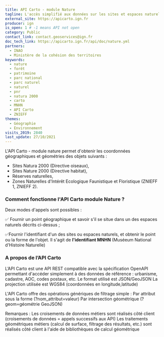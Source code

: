 ```yaml
---
title: API Carto - module Nature
tagline: L'accès simplifié aux données sur les sites et espaces naturels
external_site: https://apicarto.ign.fr
producer: ign
is_open: 1 # -1 means API not open
category: Public
contact_link: contact.geoservices@ign.fr
doc_tech_link: https://apicarto.ign.fr/api/doc/nature.yml
partners:
  - INAO
  - Ministère de la cohésion des territoires
keywords:
  - nature
  - forêt
  - patrimoine
  - parc national
  - parc naturel
  - naturel
  - pnr
  - natura 2000
  - carto
  - MNHN
  - API Carto
  - ZNIEFF
themes:
  - Géographie
  - Environnement
visits_2019: 2840
last_update: 27/10/2021
---
```


L'API Carto - module nature permet d'obtenir les coordonnées géographiques et géométries des objets suivants :

- Sites Natura 2000 (Directive oiseaux),
- Sites Nature 2000 (Directive habitat),
- Réserves naturelles,
- Zones Naturelles d'Intérêt Ecologique Faunistique et Floristique (ZNIEFF 1, ZNIEFF 2).

### Comment fonctionne l'API Carto module Nature ?

Deux modes d'appels sont possibles :

✅ Fournir un point géographique et savoir s'il se situe dans un des espaces naturels décrits ci-dessus ;

✅Fournir l'identifiant d'un des sites ou espaces naturels, et obtenir le point ou la forme de l'objet. Il s'agit de **l'identifiant MNHN** (Muséeum National d'Histoire Naturelle) 

### A propos de l’API Carto

L’API Carto est une API REST compatible avec la spécification OpenAPI permettant d'accéder simplement à des données de référence : urbanisme, cadastre, AOC, codes postaux, etc.
Le format utilisé est JSON/GeoJSON
La projection utilisée est WGS84 (coordonnées en longitude,latitude)

L'API Carto offre des opérations génériques de filtrage simple :
Par attribut sous la forme (?nom_attribut=valeur)
Par intersection géométrique (?geom=géométrie GeoJSON)

Remarques :
Les croisements de données métiers sont réalisés côté client (croisements de données = appels successifs aux API)
Les traitements géométriques métiers (calcul de surface, filtrage des résultats, etc.) sont réalisés côté client à l'aide de bibliothèques de calcul géométrique
